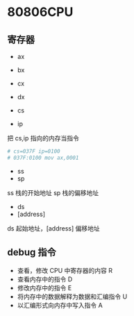 # 80806CPU

## 寄存器

- ax
- bx
- cx
- dx

- cs
- ip

把 cs,ip 指向的内存当指令

```s
# cs=037F ip=0100
# 037F:0100 mov ax,0001
```

- ss
- sp

ss 栈的开始地址 sp 栈的偏移地址

- ds
- [address]

ds 起始地址，[address] 偏移地址

## debug 指令

- 查看，修改 CPU 中寄存器的内容  R
- 查看内存中的指令 D
- 修改内存中的指令 E
- 将内存中的数据解释为数据和汇编指令 U
- 以汇编形式向内存中写入指令 A
